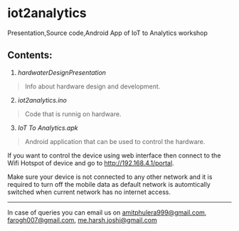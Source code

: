 # iot2analytics
Presentation,Source code,Android App of IoT to Analytics workshop

## Contents:

1. *hardwaterDesignPresentation*
>Info about hardware design and development.

2. *iot2analytics.ino*
>Code that is runnig on hardware.

3. *IoT To Analytics.apk* 
>Android application that can be used to control the hardware.

If you want to control the device using web interface then connect to the Wifi Hotspot of device and go to http://192.168.4.1/portal.

Make sure your device is not connected to any other network and it is required to turn off the mobile data as default network is automtically switched when current network has no internet access.


---

In case of queries you can email us on amitphulera999@gmail.com, farogh007@gmail.com, me.harsh.joshi@gmail.com
 

